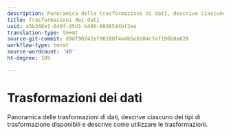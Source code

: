 ```yaml
---
description: Panoramica delle trasformazioni di dati, descrive ciascuno dei tipi di trasformazione disponibili e descrive come utilizzare le trasformazioni.
title: Trasformazioni dei dati
uuid: a3b348e1-640f-45d1-b446-0036544bf2ee
translation-type: tm+mt
source-git-commit: d9df90242ef96188f4e4b5e6d04cfef196b0a628
workflow-type: tm+mt
source-wordcount: '40'
ht-degree: 10%

---
```



# Trasformazioni dei dati

Panoramica delle trasformazioni di dati, descrive ciascuno dei tipi di trasformazione disponibili e descrive come utilizzare le trasformazioni.

